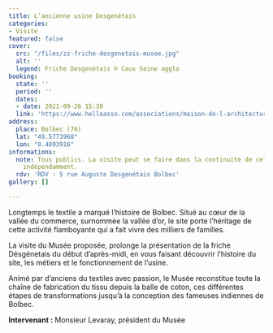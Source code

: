 ```yaml
---
title: L’ancienne usine Desgenétais
categories:
- Visite
featured: false
cover:
  src: "/files/zz-friche-desgenetais-musee.jpg"
  alt: ''
  legend: Friche Desgenétais © Caux Seine agglo
booking:
  state: ''
  period: ''
  dates:
  - date: 2021-09-26 15:30
  link: 'https://www.helloasso.com/associations/maison-de-l-architecture-de-normandie-le-forum/evenements/l-ancienne-usine-desgenetais '
address:
  place: Bolbec (76)
  lat: "49.5773968"
  lon: "0.4893916"
informations:
  note: Tous publics. La visite peut se faire dans la continuité de celle de 14h ou
    indépendamment.
  rdv: 'RDV : 5 rue Auguste Desgenétais Bolbec'
gallery: []

---
```

Longtemps le textile a marqué l’histoire de Bolbec. Situé au cœur de la vallée du commerce, surnommée la vallée d’or, le site porte l’héritage de cette activité flamboyante qui a fait vivre des milliers de familles.

La visite du Musée proposée, prolonge la présentation de la friche Désgénetais du début d’après-midi, en vous faisant découvrir l’histoire du site, les métiers et le fonctionnement de l’usine. 

Animé par d’anciens du textiles avec passion, le Musée reconstitue toute la chaîne de fabrication du tissu depuis la balle de coton, ces différentes étapes de transformations jusqu’à la conception des fameuses indiennes de Bolbec.

**Intervenant :** Monsieur Levaray, président du Musée